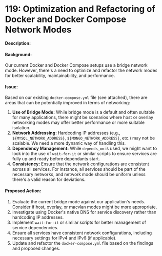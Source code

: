 # 119: Optimization and Refactoring of Docker and Docker Compose Network Modes

**Description:**

#### Background:

Our current Docker and Docker Compose setups use a bridge network mode. However, there's a need to optimize and refactor the network modes for better scalability, maintainability, and performance.

#### Issue:

Based on our existing `docker-compose.yml` file (see attached), there are areas that can be potentially improved in terms of networking:

1. **Use of Bridge Mode:** While bridge mode is a default and often suitable for many applications, there might be scenarios where host or overlay networking modes may offer better performance or more suitable isolation.
2. **Network Addressing:** Hardcoding IP addresses (e.g., `${MYSQL_NETWORK_ADDRESS}`, `${MONGO_NETWORK_ADDRESS}`, etc.) may not be scalable. We need a more dynamic way of handling this.
3. **Dependency Management:** While `depends_on` is used, we might want to look into the use of `wait-for-it` or similar scripts to ensure services are fully up and ready before dependants start.
4. **Consistency:** Ensure that the network configurations are consistent across all services. For instance, all services should be part of the necessary networks, and network mode should be uniform unless there's a valid reason for deviations.

#### Proposed Action:

1. Evaluate the current bridge mode against our application's needs. Consider if host, overlay, or macvlan modes might be more appropriate.
2. Investigate using Docker's native DNS for service discovery rather than hardcoding IP addresses.
3. Implement `wait-for-it` or similar scripts for better management of service dependencies.
4. Ensure all services have consistent network configurations, including necessary settings for IPv4 and IPv6 (if applicable).
5. Update and refactor the `docker-compose.yml` file based on the findings and proposed changes.